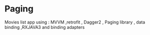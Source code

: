 # Paging

Movies list app using : MVVM ,retrofit , Dagger2 , Paging library , data binding ,RXJAVA3 and binding adapters
